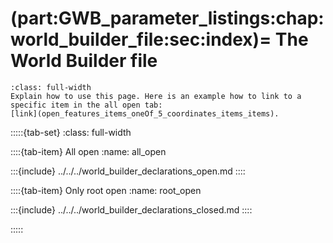 
(part:GWB_parameter_listings:chap:world_builder_file:sec:index)=
The World Builder file
======================


```{todo}
:class: full-width
Explain how to use this page. Here is an example how to link to a specific item in the all open tab:
[link](open_features_items_oneOf_5_coordinates_items_items).
```

:::::{tab-set}
:class: full-width

::::{tab-item} All open
:name: all_open

:::{include} ../../../world_builder_declarations_open.md
::::

::::{tab-item} Only root open
:name: root_open

:::{include} ../../../world_builder_declarations_closed.md
::::

:::::
